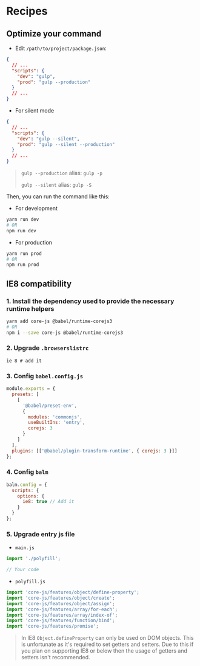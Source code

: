 # Recipes

## Optimize your command

- Edit `/path/to/project/package.json`:

```json
{
  // ...
  "scripts": {
    "dev": "gulp",
    "prod": "gulp --production"
  }
  // ...
}
```

- For silent mode

```json
{
  // ...
  "scripts": {
    "dev": "gulp --silent",
    "prod": "gulp --silent --production"
  }
  // ...
}
```

> `gulp --production` alias: `gulp -p`
>
> `gulp --silent` alias: `gulp -S`

Then, you can run the command like this:

- For development

```sh
yarn run dev
# OR
npm run dev
```

- For production

```sh
yarn run prod
# OR
npm run prod
```

## IE8 compatibility

### 1. Install the dependency used to provide the necessary runtime helpers

```sh
yarn add core-js @babel/runtime-corejs3
# OR
npm i --save core-js @babel/runtime-corejs3
```

### 2. Upgrade `.browserslistrc`

```
ie 8 # add it
```

### 3. Config `babel.config.js`

```js
module.exports = {
  presets: [
    [
      '@babel/preset-env',
      {
        modules: 'commonjs',
        useBuiltIns: 'entry',
        corejs: 3
      }
    ]
  ],
  plugins: [['@babel/plugin-transform-runtime', { corejs: 3 }]]
};
```

### 4. Config `balm`

```js
balm.config = {
  scripts: {
    options: {
      ie8: true // Add it
    }
  }
};
```

### 5. Upgrade entry js file

- `main.js`

```js
import './polyfill';

// Your code
```

- `polyfill.js`

```js
import 'core-js/features/object/define-property';
import 'core-js/features/object/create';
import 'core-js/features/object/assign';
import 'core-js/features/array/for-each';
import 'core-js/features/array/index-of';
import 'core-js/features/function/bind';
import 'core-js/features/promise';
```

> In IE8 `Object.defineProperty` can only be used on DOM objects. This is unfortunate as it's required to set getters and setters. Due to this if you plan on supporting IE8 or below then the usage of getters and setters isn't recommended.
